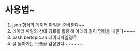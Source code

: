 # 사용법~
1. json 형식의 데이터 파일을 준비한다~~
2. 데이터 파일의 상대 경로를 활용해 아래와 같이 명령을 내린다~~~~
3. bash bertopic.sh 데이터파일경로
4. 잘 돌아가는 모습을 감상한다~~~~~~